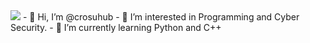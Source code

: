 <img src="https://raw.githubusercontent.com/gist/UddeshJain/90646446c86e45c494d6e69bfc3005f1/raw/b15bee8a8b85f8740795b92c1878ab8ed9ec2204/About%20Me.gif"> 
- 👋 Hi, I’m @crosuhub
- 👀 I’m interested in Programming and Cyber Security.
- 🌱 I’m currently learning Python and C++

